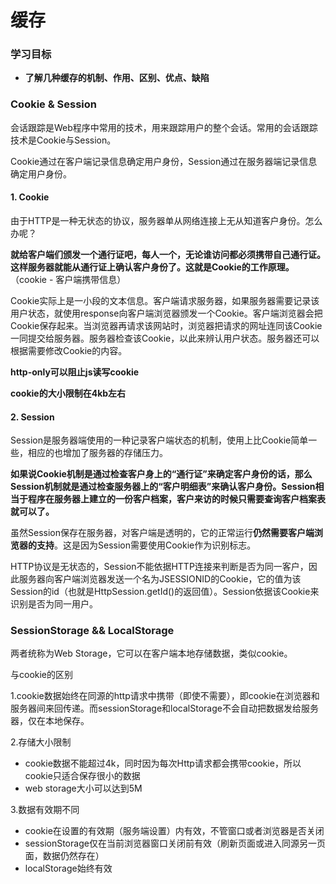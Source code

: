 # 缓存

### 学习目标
- **了解几种缓存的机制、作用、区别、优点、缺陷**

### Cookie & Session
会话跟踪是Web程序中常用的技术，用来跟踪用户的整个会话。常用的会话跟踪技术是Cookie与Session。  

Cookie通过在客户端记录信息确定用户身份，Session通过在服务器端记录信息确定用户身份。

#### 1. Cookie
由于HTTP是一种无状态的协议，服务器单从网络连接上无从知道客户身份。怎么办呢？  

**就给客户端们颁发一个通行证吧，每人一个，无论谁访问都必须携带自己通行证。这样服务器就能从通行证上确认客户身份了。这就是Cookie的工作原理。**  
（cookie - 客户端携带信息）

Cookie实际上是一小段的文本信息。客户端请求服务器，如果服务器需要记录该用户状态，就使用response向客户端浏览器颁发一个Cookie。客户端浏览器会把Cookie保存起来。当浏览器再请求该网站时，浏览器把请求的网址连同该Cookie一同提交给服务器。服务器检查该Cookie，以此来辨认用户状态。服务器还可以根据需要修改Cookie的内容。

**http-only可以阻止js读写cookie**

**cookie的大小限制在4kb左右**

#### 2. Session
Session是服务器端使用的一种记录客户端状态的机制，使用上比Cookie简单一些，相应的也增加了服务器的存储压力。

**如果说Cookie机制是通过检查客户身上的“通行证”来确定客户身份的话，那么Session机制就是通过检查服务器上的“客户明细表”来确认客户身份。Session相当于程序在服务器上建立的一份客户档案，客户来访的时候只需要查询客户档案表就可以了。**

虽然Session保存在服务器，对客户端是透明的，它的正常运行**仍然需要客户端浏览器的支持**。这是因为Session需要使用Cookie作为识别标志。  

HTTP协议是无状态的，Session不能依据HTTP连接来判断是否为同一客户，因此服务器向客户端浏览器发送一个名为JSESSIONID的Cookie，它的值为该Session的id（也就是HttpSession.getId()的返回值）。Session依据该Cookie来识别是否为同一用户。

### SessionStorage && LocalStorage
两者统称为Web Storage，它可以在客户端本地存储数据，类似cookie。

与cookie的区别

1.cookie数据始终在同源的http请求中携带（即使不需要），即cookie在浏览器和服务器间来回传递。而sessionStorage和localStorage不会自动把数据发给服务器，仅在本地保存。

2.存储大小限制
- cookie数据不能超过4k，同时因为每次Http请求都会携带cookie，所以cookie只适合保存很小的数据
- web storage大小可以达到5M


3.数据有效期不同
- cookie在设置的有效期（服务端设置）内有效，不管窗口或者浏览器是否关闭
- sessionStorage仅在当前浏览器窗口关闭前有效（刷新页面或进入同源另一页面，数据仍然存在）
- localStorage始终有效


